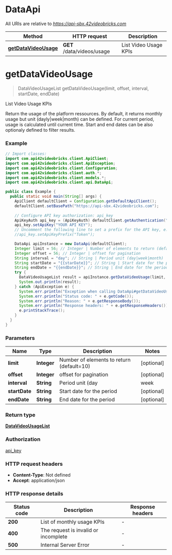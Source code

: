 # DataApi

All URIs are relative to *https://api-sbx.42videobricks.com*

| Method | HTTP request | Description |
|------------- | ------------- | -------------|
| [**getDataVideoUsage**](DataApi.md#getDataVideoUsage) | **GET** /data/videos/usage | List Video Usage KPIs |


<a id="getDataVideoUsage"></a>
# **getDataVideoUsage**
> DataVideoUsageList getDataVideoUsage(limit, offset, interval, startDate, endDate)

List Video Usage KPIs

Return the usage of the platform ressources.  By default, it returns monthly usage but unit (dayly|week|month) can be defined. For current period, usage is calculated until current time. Start and end dates can be also optionaly defined to filter results.

### Example
```java
// Import classes:
import com.api42videobricks.client.ApiClient;
import com.api42videobricks.client.ApiException;
import com.api42videobricks.client.Configuration;
import com.api42videobricks.client.auth.*;
import com.api42videobricks.client.models.*;
import com.api42videobricks.client.api.DataApi;

public class Example {
  public static void main(String[] args) {
    ApiClient defaultClient = Configuration.getDefaultApiClient();
    defaultClient.setBasePath("https://api-sbx.42videobricks.com");
    
    // Configure API key authorization: api_key
    ApiKeyAuth api_key = (ApiKeyAuth) defaultClient.getAuthentication("api_key");
    api_key.setApiKey("YOUR API KEY");
    // Uncomment the following line to set a prefix for the API key, e.g. "Token" (defaults to null)
    //api_key.setApiKeyPrefix("Token");

    DataApi apiInstance = new DataApi(defaultClient);
    Integer limit = 56; // Integer | Number of elements to return (default=10)
    Integer offset = 56; // Integer | offset for pagination
    String interval = "day"; // String | Period unit (day|week|month)
    String startDate = "{{starDate}}"; // String | Start date for the period
    String endDate = "{{endDate}}"; // String | End date for the period
    try {
      DataVideoUsageList result = apiInstance.getDataVideoUsage(limit, offset, interval, startDate, endDate);
      System.out.println(result);
    } catch (ApiException e) {
      System.err.println("Exception when calling DataApi#getDataVideoUsage");
      System.err.println("Status code: " + e.getCode());
      System.err.println("Reason: " + e.getResponseBody());
      System.err.println("Response headers: " + e.getResponseHeaders());
      e.printStackTrace();
    }
  }
}
```

### Parameters

| Name | Type | Description  | Notes |
|------------- | ------------- | ------------- | -------------|
| **limit** | **Integer**| Number of elements to return (default&#x3D;10) | [optional] |
| **offset** | **Integer**| offset for pagination | [optional] |
| **interval** | **String**| Period unit (day|week|month) | [optional] [enum: day, week, month] |
| **startDate** | **String**| Start date for the period | [optional] |
| **endDate** | **String**| End date for the period | [optional] |

### Return type

[**DataVideoUsageList**](DataVideoUsageList.md)

### Authorization

[api_key](../README.md#api_key)

### HTTP request headers

 - **Content-Type**: Not defined
 - **Accept**: application/json

### HTTP response details
| Status code | Description | Response headers |
|-------------|-------------|------------------|
| **200** | List of monthly usage KPIs |  -  |
| **400** | The request is invalid or incomplete |  -  |
| **500** | Internal Server Error |  -  |

